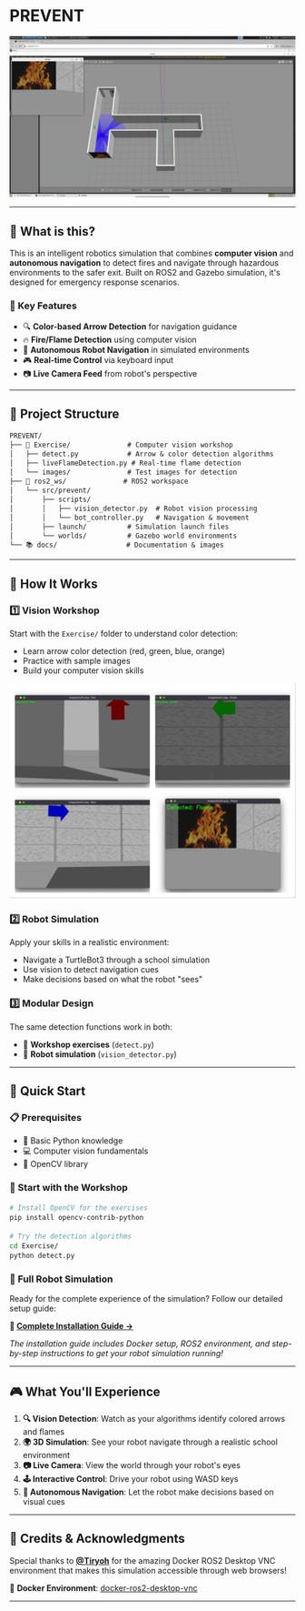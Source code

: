 # PREVENT


![Simulation](docs/images/simulation.png)

---

## 🎯 What is this?

This is an intelligent robotics simulation that combines **computer vision** and **autonomous navigation** to detect fires and navigate through hazardous environments to the safer exit. Built on ROS2 and Gazebo simulation, it's designed for emergency response scenarios.

### 🌟 Key Features
- 🔍 **Color-based Arrow Detection** for navigation guidance
- 🔥 **Fire/Flame Detection** using computer vision
- 🤖 **Autonomous Robot Navigation** in simulated environments
- 🎮 **Real-time Control** via keyboard input
- 📷 **Live Camera Feed** from robot's perspective

---

## 🎨 Project Structure

```
PREVENT/
├── 🎯 Exercise/              # Computer vision workshop
│   ├── detect.py            # Arrow & color detection algorithms
│   ├── liveFlameDetection.py # Real-time flame detection
│   └── images/              # Test images for detection
├── 🤖 ros2_ws/              # ROS2 workspace
│   └── src/prevent/
│       ├── scripts/
│       │   ├── vision_detector.py  # Robot vision processing
│       │   └── bot_controller.py   # Navigation & movement
│       ├── launch/          # Simulation launch files
│       └── worlds/          # Gazebo world environments
└── 📚 docs/                 # Documentation & images
```

---

## 🧠 How It Works

### 1️⃣ **Vision Workshop** 
Start with the `Exercise/` folder to understand color detection:
- Learn arrow color detection (red, green, blue, orange)
- Practice with sample images
- Build your computer vision skills

![Exercise](docs/images/exercise.jpg)

### 2️⃣ **Robot Simulation**
Apply your skills in a realistic environment:
- Navigate a TurtleBot3 through a school simulation
- Use vision to detect navigation cues
- Make decisions based on what the robot "sees"

### 3️⃣ **Modular Design**
The same detection functions work in both:
- 🔬 **Workshop exercises** (`detect.py`)
- 🤖 **Robot simulation** (`vision_detector.py`)

---

## 🚀 Quick Start

### 📋 Prerequisites
- 🐧 Basic Python knowledge
- 💻 Computer vision fundamentals
- 🔧 OpenCV library

### 🎯 Start with the Workshop
```bash
# Install OpenCV for the exercises
pip install opencv-contrib-python

# Try the detection algorithms
cd Exercise/
python detect.py
```

### 🤖 Full Robot Simulation
Ready for the complete experience of the simulation? Follow our detailed setup guide:

**📖 [Complete Installation Guide →](INSTALLATION.md)**

*The installation guide includes Docker setup, ROS2 environment, and step-by-step instructions to get your robot simulation running!*

---

## 🎮 What You'll Experience

1. **🔍 Vision Detection**: Watch as your algorithms identify colored arrows and flames
2. **🌍 3D Simulation**: See your robot navigate through a realistic school environment  
3. **📷 Live Camera**: View the world through your robot's eyes
4. **🕹️ Interactive Control**: Drive your robot using WASD keys
5. **🧭 Autonomous Navigation**: Let the robot make decisions based on visual cues

---

## 🙏 Credits & Acknowledgments

Special thanks to **[@Tiryoh](https://github.com/Tiryoh)** for the amazing Docker ROS2 Desktop VNC environment that makes this simulation accessible through web browsers!

🔗 **Docker Environment**: [docker-ros2-desktop-vnc](https://github.com/Tiryoh/docker-ros2-desktop-vnc)

---
